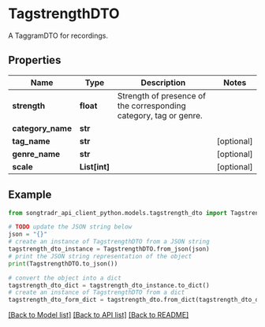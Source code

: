 # TagstrengthDTO

A TaggramDTO for recordings.

## Properties

Name | Type | Description | Notes
------------ | ------------- | ------------- | -------------
**strength** | **float** | Strength of presence of the corresponding category, tag or genre. | 
**category_name** | **str** |  | 
**tag_name** | **str** |  | [optional] 
**genre_name** | **str** |  | [optional] 
**scale** | **List[int]** |  | [optional] 

## Example

```python
from songtradr_api_client_python.models.tagstrength_dto import TagstrengthDTO

# TODO update the JSON string below
json = "{}"
# create an instance of TagstrengthDTO from a JSON string
tagstrength_dto_instance = TagstrengthDTO.from_json(json)
# print the JSON string representation of the object
print(TagstrengthDTO.to_json())

# convert the object into a dict
tagstrength_dto_dict = tagstrength_dto_instance.to_dict()
# create an instance of TagstrengthDTO from a dict
tagstrength_dto_form_dict = tagstrength_dto.from_dict(tagstrength_dto_dict)
```
[[Back to Model list]](../README.md#documentation-for-models) [[Back to API list]](../README.md#documentation-for-api-endpoints) [[Back to README]](../README.md)


